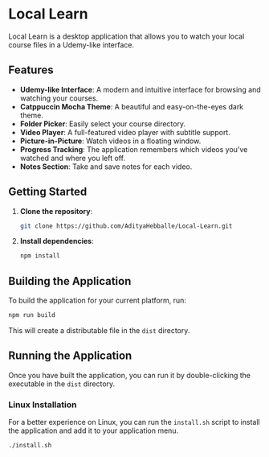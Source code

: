 # Local Learn

Local Learn is a desktop application that allows you to watch your local course files in a Udemy-like interface.

## Features

*   **Udemy-like Interface**: A modern and intuitive interface for browsing and watching your courses.
*   **Catppuccin Mocha Theme**: A beautiful and easy-on-the-eyes dark theme.
*   **Folder Picker**: Easily select your course directory.
*   **Video Player**: A full-featured video player with subtitle support.
*   **Picture-in-Picture**: Watch videos in a floating window.
*   **Progress Tracking**: The application remembers which videos you've watched and where you left off.
*   **Notes Section**: Take and save notes for each video.

## Getting Started

1.  **Clone the repository**:
    ```bash
    git clone https://github.com/AdityaHebballe/Local-Learn.git
    ```
2.  **Install dependencies**:
    ```bash
    npm install
    ```

## Building the Application

To build the application for your current platform, run:

```bash
npm run build
```

This will create a distributable file in the `dist` directory.

## Running the Application

Once you have built the application, you can run it by double-clicking the executable in the `dist` directory.

### Linux Installation

For a better experience on Linux, you can run the `install.sh` script to install the application and add it to your application menu.

```bash
./install.sh
```
